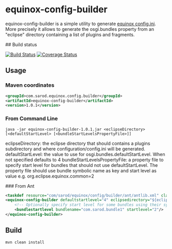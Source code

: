 # equinox-config-builder

equinox-config-builder is a simple utility to generate [equinox config.ini](http://www.eclipse.org/equinox/documents/quickstart-framework.php).
More precisely it allows to generate the osgi.bundles property from an "eclipse" directory containing a list of plugins and fragments.

## Build status

[![Build Status](https://api.travis-ci.org/sarod/equinox-config-builder.png)](https://travis-ci.org/sarod/equinox-config-builder)
[![Coverage Status](https://img.shields.io/coveralls/sarod/equinox-config-builder.svg)](https://coveralls.io/r/sarod/equinox-config-builder)

## Usage

### Maven coordinates

```xml
<groupId>com.sarod.equinox.config.builder</groupId>
<artifactId>equinox-config-builder</artifactId>
<version>1.0.1</version>
```

### From Command Line

```Shell
java -jar equinox-config-builder-1.0.1.jar <eclipseDirectory> [<defaultStartLevel> [<bundleStartLevelsPropertyFile>]]
```

eclipseDirectory: the eclipse directory that should contains a plugins subdirectory and where configuration/config.ini will be generated.
defaultStartLevel: the value to use for osgi.bundles.defaultStartLevel. When not specified defaults to 4
bundleStartLevelsPropertyFile: a property file to specify start level for bundles that should not use defaultStartLevel. The property file should use bundle symbolic name as key and start level as value e.g. org.eclipse.equinox.common=2
 
### From Ant

```xml
<taskdef resource="com/sarod/equinox/config/builder/ant/antlib.xml" classpath="equinox-config-builder-1.0.1.jar"/>
<equinox-config-builder defaultstartlevel="4" eclipsedirectory="${eclipse.dir}">
	<!-- Optionally specify start level for some bundles using their symbolic names -->
	<bundlestartlevel bundlename="com.sarod.bundle1" startlevel="2"/>
</equinox-config-builder>
```

## Build 

```Shell
mvn clean install
```
	
<!--
How to release to maven central
-------------------------------

1. Configure pgp
2. Add the following to your settings.xml:
	
	<servers>
		<server>
			<id>ossrh</id>
			<username>XXX</username>
			<password>XXX</password>
		</server>
	</servers>

	<profiles>
		<profile>
			<id>sign</id>
			<activation>
				<activeByDefault>true</activeByDefault>
			</activation>
			<properties>
				<gpg.passphrase>XXX</gpg.passphrase>
			</properties>
		</profile>
	</profiles>
	
3. TBD-->

